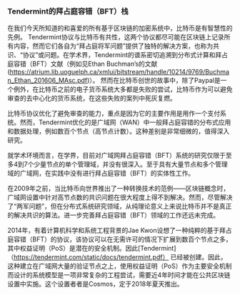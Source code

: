 ### Tendermint的拜占庭容错（BFT）栈

在我们今天所知道的和喜爱的所有基于区块链的加密系统中，比特币是有智慧性的先例。
Tendermint协议与比特币有共性，这两个协议都尽可能在区块链上记录所有内容，然而它们各自为“拜占庭将军问题”提供了独特的解决方案，也称为共识、“协议”或问题。在学术界，Tendermint的谱系密切追溯到分布式计算和拜占庭容错（BFT）文献（例如见Ethan Buchman’s的文献(https://atrium.lib.uoguelph.ca/xmlui/bitstream/handle/10214/9769/Buchman_Ethan_201606_MAsc.pdf)）。
然而在比特币创世的故事中，除了Paypal是一个例外，在比特币之前的电子货币系统大多都是失败的尝试，比特币作为可以避免审查的去中心化的货币系统，在这些失败的案列中死灰复燃。


比特币协议优化了避免审查的能力，重点是因为它的主要作用是用作一个支付系统。然而，Tendermint优化的是广域网（WAN）中一般拜占庭容错的分布式应用和数据处理，例如数百个节点（高节点计数）。这种差别是非常细微的，值得深入研究。

就学术环境而言，在学界，目前对广域网拜占庭容错（BFT）系统的研究仅限于至多4到7个少量节点的单个管理域，并没有很深入。至于具有大量节点和多个管理域的广域网，在实践中没有进行拜占庭容错（BFT）的实体性工作。

在2009年之前，当比特币向世界推出了一种转换技术的范例——区块链概念时，广域网设置中针对高节点数的共识问题在很大程度上得不到解决。然而，尽管解决了“两军问题”，但在分布式系统研究领域，从纯理论意义上来说比特币并不是真正的解决共识的算法。进一步完善拜占庭容错（BFT）领域的工作还远未完成。

2014年，有着计算机科学和系统工程背景的Jae Kwon设想了一种纯粹的基于拜占庭容错（BFT）的协议，该协议可以在无需许可的情况下扩展到数百个节点之多，其中权益证明（PoS）是潜在的安全机制。因此[Tendermint]（https://tendermint.com/static/docs/tendermint.pdf）
已经被创建。因此，这种建立在广域网大量的验证节点之上，使用权益证明（PoS）作为主要安全机制而设计的系统模型是一项非常复杂的工程尝试，需要近4年时间才能在公共区块链设置中实施。这个设置者者是Cosmos，定于2018年夏天推出。
